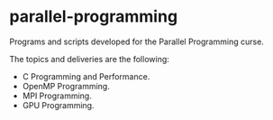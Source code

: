 # parallel-programming
Programs and scripts developed for the Parallel Programming curse.

The topics and deliveries are the following:
 - C Programming and Performance.
 - OpenMP Programming.
 - MPI Programming.
 - GPU Programming.

